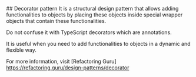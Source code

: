 ## Decorator pattern
It is a structural design pattern that allows adding functionalities to objects by placing these objects inside special wrapper objects that contain these functionalities.

Do not confuse it with TypeScript decorators which are annotations.

It is useful when you need to add functionalities to objects in a dynamic and flexible way.

For more information, visit [Refactoring Guru] https://refactoring.guru/design-patterns/decorator
